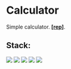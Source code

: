 # Calculator

Simple calculator. **[[rep](https://github.com/eugene-serb/calculator)]**. 


## Stack:

![](https://img.shields.io/badge/HTML-informational?style=flat-square&logo=html5&logoColor=FFFFFF&color=E44D26)
![](https://img.shields.io/badge/CSS-informational?style=flat-square&logo=css3&logoColor=FFFFFF&color=25A1E1)
![](https://img.shields.io/badge/JavaScript-informational?style=flat-square&logo=javascript&logoColor=323330&color=F0DB4F)
![](https://img.shields.io/badge/Git-informational?style=flat-square&logo=git&logoColor=FFFFFF&color=BC4420)
![](https://img.shields.io/badge/GitHub-informational?style=flat-square&logo=github&logoColor=FFFFFF&color=24292F)
